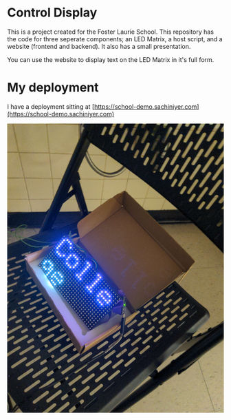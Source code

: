 # Control Display
This is a project created for the Foster Laurie School. This repository has the code for three seperate components; an LED Matrix, a host script, and a website (frontend and backend). It also has a small presentation.

You can use the website to display text on the LED Matrix in it's full form. 

# My deployment
I have a deployment sitting at [https://school-demo.sachiniyer.com](https://school-demo.sachiniyer.com)

![Sample image](./sample.jpg)
